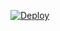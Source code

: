 [![Deploy](https://www.herokucdn.com/deploy/button.svg)](https://heroku.com/deploy?template=https://github.com/cancinconntg/BanAllMembersBot)
